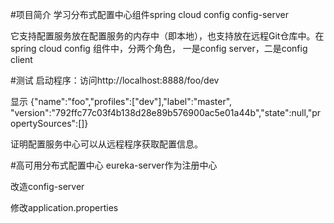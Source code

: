#项目简介
学习分布式配置中心组件spring cloud config 
config-server

它支持配置服务放在配置服务的内存中（即本地），也支持放在远程Git仓库中。在spring cloud config 组件中，分两个角色，
一是config server，二是config client

#测试
启动程序：访问http://localhost:8888/foo/dev

显示 {"name":"foo","profiles":["dev"],"label":"master",
"version":"792ffc77c03f4b138d28e89b576900ac5e01a44b","state":null,"propertySources":[]}

证明配置服务中心可以从远程程序获取配置信息。

#高可用分布式配置中心
eureka-server作为注册中心

改造config-server

修改application.properties



